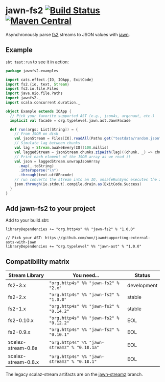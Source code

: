 # jawn-fs2 [![Build Status](https://travis-ci.org/typelevel/jawn-fs2.svg?branch=master)](https://travis-ci.org/typelevel/jawn-fs2) [![Maven Central](https://maven-badges.herokuapp.com/maven-central/org.http4s/jawn-fs2_2.12/badge.svg)](https://maven-badges.herokuapp.com/maven-central/org.http4s/jawn-fs2_2.12)

Asynchronously parse [fs2](https://github.com/functional-streams-for-scala/fs2) streams
to JSON values with [jawn](https://github.com/non/jawn).

## Example

`sbt test:run` to see it in action:

```Scala
package jawnfs2.examples

import cats.effect.{IO, IOApp, ExitCode}
import fs2.{io, text, Stream}
import fs2.io.file.Files
import java.nio.file.Paths
import jawnfs2._
import scala.concurrent.duration._

object Example extends IOApp {
  // Pick your favorite supported AST (e.g., json4s, argonaut, etc.)
  implicit val facade = org.typelevel.jawn.ast.JawnFacade

  def run(args: List[String]) = {
    // From JSON on disk
    val jsonStream = Files[IO].readAll(Paths.get("testdata/random.json"), 64)
    // Simulate lag between chunks
    val lag = Stream.awakeEvery[IO](100.millis)
    val laggedStream = jsonStream.chunks.zipWith(lag)((chunk, _) => chunk)
    // Print each element of the JSON array as we read it
    val json = laggedStream.unwrapJsonArray
      .map(_.toString)
      .intersperse("\n")
      .through(text.utf8Encode)
    // run converts the stream into an IO, unsafeRunSync executes the IO for its effects
    json.through(io.stdout).compile.drain.as(ExitCode.Success)
  }
}
```

## Add jawn-fs2 to your project

Add to your build.sbt:

```
libraryDependencies += "org.http4s" %% "jawn-fs2" % "1.0.0"

// Pick your AST: https://github.com/non/jawn#supporting-external-asts-with-jawn
libraryDependencies += "org.typelevel" %% "jawn-ast" % "1.0.0"
```

## Compatibility matrix

| Stream Library      | You need...                                  | Status
| ------------------- | -------------------------------------------- | ------
| fs2-3.x             | `"org.http4s" %% "jawn-fs2" % "2.x"`         | development
| fs2-2.x             | `"org.http4s" %% "jawn-fs2" % "1.0.0"`       | stable
| fs2-1.x             | `"org.http4s" %% "jawn-fs2" % "0.14.2"`      | stable
| fs2-0.10.x          | `"org.http4s" %% "jawn-fs2" % "0.12.2"`      | EOL
| fs2-0.9.x           | `"org.http4s" %% "jawn-fs2" % "0.10.1"`      | EOL
| scalaz-stream-0.8a  | `"org.http4s" %% "jawn-streamz" % "0.10.1a"` | EOL
| scalaz-stream-0.8.x | `"org.http4s" %% "jawn-streamz" % "0.10.1"`  | EOL

The legacy scalaz-stream artifacts are on the [jawn-streamz](https://github.com/rossabaker/jawn-fs2/tree/jawn-streamz) branch.
